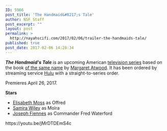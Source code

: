 ```yaml
---
ID: 5966
post_title: 'The Handmaid&#8217;s Tale'
author: NSF Staff
post_excerpt: ""
layout: post
permalink: >
  http://nayahscifi.com/2017/02/06/trailer-the-handmaids-tale/
published: true
post_date: 2017-02-06 14:28:34
---
```

<i><b>The Handmaid's Tale</b></i> is an upcoming American <a class="mw-redirect" title="Television series" href="https://en.wikipedia.org/wiki/Television_series">television series</a> based on the book <a title="The Handmaid's Tale" href="https://en.wikipedia.org/wiki/The_Handmaid%27s_Tale">of the same name</a> by <a title="Margaret Atwood" href="https://en.wikipedia.org/wiki/Margaret_Atwood">Margaret Atwood</a>. It has been ordered by streaming service <a title="Hulu" href="https://en.wikipedia.org/wiki/Hulu">Hulu</a> with a straight-to-series order.

Premieres April 26, 2017.

<strong><span id="Cast" class="mw-headline">Stars</span></strong>
<ul>
 	<li><a title="Elisabeth Moss" href="https://en.wikipedia.org/wiki/Elisabeth_Moss">Elisabeth Moss</a> as Offred</li>
 	<li><a title="Samira Wiley" href="https://en.wikipedia.org/wiki/Samira_Wiley">Samira Wiley</a> as Moira</li>
 	<li><a title="Joseph Fiennes" href="https://en.wikipedia.org/wiki/Joseph_Fiennes">Joseph Fiennes</a> as Commander Fred Waterford</li>
</ul>
https://youtu.be/jMrDTDEmS4c